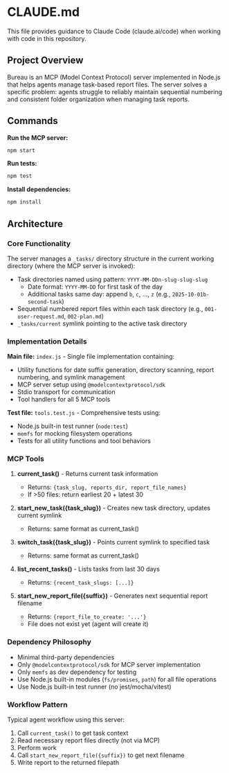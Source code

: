 # CLAUDE.md

This file provides guidance to Claude Code (claude.ai/code) when working with code in this repository.

## Project Overview

Bureau is an MCP (Model Context Protocol) server implemented in Node.js that helps agents manage task-based report files. The server solves a specific problem: agents struggle to reliably maintain sequential numbering and consistent folder organization when managing task reports.

## Commands

**Run the MCP server:**
```bash
npm start
```

**Run tests:**
```bash
npm test
```

**Install dependencies:**
```bash
npm install
```

## Architecture

### Core Functionality

The server manages a `_tasks/` directory structure in the current working directory (where the MCP server is invoked):
- Task directories named using pattern: `YYYY-MM-DDn-slug-slug-slug`
  - Date format: `YYYY-MM-DD` for first task of the day
  - Additional tasks same day: append `b`, `c`, ..., `z` (e.g., `2025-10-01b-second-task`)
- Sequential numbered report files within each task directory (e.g., `001-user-request.md`, `002-plan.md`)
- `_tasks/current` symlink pointing to the active task directory

### Implementation Details

**Main file:** `index.js` - Single file implementation containing:
- Utility functions for date suffix generation, directory scanning, report numbering, and symlink management
- MCP server setup using `@modelcontextprotocol/sdk`
- Stdio transport for communication
- Tool handlers for all 5 MCP tools

**Test file:** `tools.test.js` - Comprehensive tests using:
- Node.js built-in test runner (`node:test`)
- `memfs` for mocking filesystem operations
- Tests for all utility functions and tool behaviors

### MCP Tools

1. **current_task()** - Returns current task information
   - Returns: `{task_slug, reports_dir, report_file_names}`
   - If >50 files: return earliest 20 + latest 30

2. **start_new_task({task_slug})** - Creates new task directory, updates current symlink
   - Returns: same format as current_task()

3. **switch_task({task_slug})** - Points current symlink to specified task
   - Returns: same format as current_task()

4. **list_recent_tasks()** - Lists tasks from last 30 days
   - Returns: `{recent_task_slugs: [...]}`

5. **start_new_report_file({suffix})** - Generates next sequential report filename
   - Returns: `{report_file_to_create: '...'}`
   - File does not exist yet (agent will create it)

### Dependency Philosophy

- Minimal third-party dependencies
- Only `@modelcontextprotocol/sdk` for MCP server implementation
- Only `memfs` as dev dependency for testing
- Use Node.js built-in modules (`fs/promises`, `path`) for all file operations
- Use Node.js built-in test runner (no jest/mocha/vitest)

### Workflow Pattern

Typical agent workflow using this server:
1. Call `current_task()` to get task context
2. Read necessary report files directly (not via MCP)
3. Perform work
4. Call `start_new_report_file({suffix})` to get next filename
5. Write report to the returned filepath
